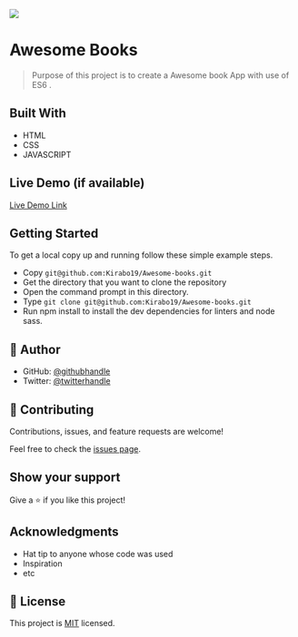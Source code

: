 ![](https://img.shields.io/badge/Microverse-blueviolet)

# Awesome Books

> Purpose of this project is to create a Awesome book App with use of ES6 .


## Built With

- HTML
- CSS
- JAVASCRIPT

## Live Demo (if available)

[Live Demo Link](https://bengigo.github.io/awesome-books-ES6/)


## Getting Started

To get a local copy up and running follow these simple example steps.

- Copy `git@github.com:Kirabo19/Awesome-books.git`
- Get the directory that you want to clone the repository
- Open the command prompt in this directory.
- Type `git clone git@github.com:Kirabo19/Awesome-books.git`
- Run npm install to install the dev dependencies for linters and node sass.


## 👤 Author

- GitHub: [@githubhandle](https://github.com/kirabo19)
- Twitter: [@twitterhandle](https://twitter.com/Ndimuku)



## 🤝 Contributing

Contributions, issues, and feature requests are welcome!

Feel free to check the [issues page](../../issues/).

## Show your support

Give a ⭐️ if you like this project!

## Acknowledgments

- Hat tip to anyone whose code was used
- Inspiration
- etc

## 📝 License

This project is [MIT](./MIT.md) licensed.
